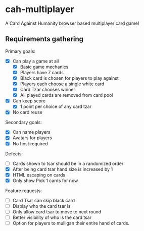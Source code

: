 # cah-multiplayer

A Card Against Humanity browser based multiplayer card game!

## Requirements gathering

Primary goals:

- [x] Can play a game at all
  - [x] Basic game mechanics
  - [x] Players have 7 cards
  - [x] Black card is chosen for players to play against
  - [x] Players each choose a single white card
  - [x] Card Tzar chooses winner
  - [x] All played cards are removed from card pool
- [x] Can keep score
  - [x] 1 point per choice of any card tzar
- [x] No card reuse

Secondary goals:

- [x] Can name players
- [x] Avatars for players
- [x] No host required

Defects:

- [ ] Cards shown to tsar should be in a randomized order
- [x] After being card tsar hand size is increased by 1
- [x] HTML escaping on cards
- [x] Only show Pick 1 cards for now

Feature requests:

- [ ] Card Tsar can skip black card
- [ ] Display who the card tsar is
- [ ] Only allow card tsar to move to next round
- [ ] Better visibility of who is the card tsar
- [ ] Option for players to mulligan their entire hand of cards.
